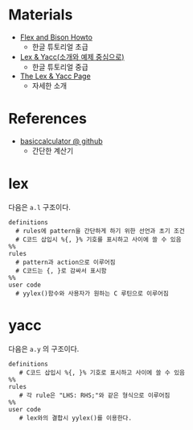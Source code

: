 # Materials

* [Flex and Bison Howto](https://www.joinc.co.kr/w/Site/Development/Env/Yacc)
  * 한글 튜토리얼 초급
* [Lex & Yacc(소개와 예제 중심으로)](http://nlp.kookmin.ac.kr/sskang/lect/compiler/lexyacc/Lex_Yacc.htm)
  * 한글 튜토리얼 중급
* [The Lex & Yacc Page](http://dinosaur.compilertools.net/)
  * 자세한 소개

# References

* [basiccalculator @ github](https://github.com/iamslash/basiccalculator)
  * 간단한 계산기

# lex

다음은 `a.l` 구조이다.

```
definitions 
  # rules에 pattern을 간단하게 하기 위한 선언과 초기 조건
  # C코드 삽입시 %{, }% 기호를 표시하고 사이에 쓸 수 있음
%%
rules  
  # pattern과 action으로 이루어짐
  # C코드는 {, }로 감싸서 표시함
%%
user code 
  # yylex()함수와 사용자가 원하는 C 루틴으로 이루어짐
```

# yacc

다음은 `a.y` 의 구조이다.

```
definitions 
   # C코드 삽입시 %{, }% 기호로 표시하고 사이에 쓸 수 있음
%%
rules 
   # 각 rule은 "LHS: RHS;"와 같은 형식으로 이루어짐
%%
user code
   # lex와의 결합시 yylex()를 이용한다.
```
